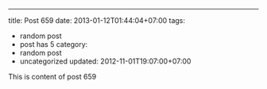 ---
title: Post 659
date: 2013-01-12T01:44:04+07:00
tags:
  - random post
  - post has 5
category:
  - random post
  - uncategorized
updated: 2012-11-01T19:07:00+07:00

This is content of post 659